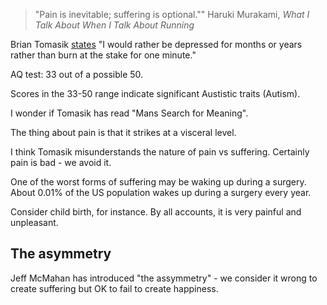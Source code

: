 
>"Pain is inevitable; suffering is optional.""
> Haruki Murakami, *What I Talk About When I Talk About Running*


Brian Tomasik [states](http://reducing-suffering.org/on-the-seriousness-of-suffering/)  "I would rather be depressed for months or years rather than burn at the stake for one minute."

AQ test:  33 out of a possible 50.

Scores in the 33-50 range indicate significant Austistic traits (Autism).

I wonder if Tomasik has read "Mans Search for Meaning".

The thing about pain is that it strikes at a visceral level.



I think Tomasik misunderstands the nature of pain vs suffering. Certainly pain is bad - we avoid it.

One of the worst forms of suffering may be waking up during a surgery. About 0.01% of the US population wakes up during a surgery every year.


Consider child birth, for instance. By all accounts, it is very painful and unpleasant.

## The asymmetry

Jeff McMahan has introduced "the assymmetry" - we consider it wrong to create suffering but OK to fail to create happiness.
